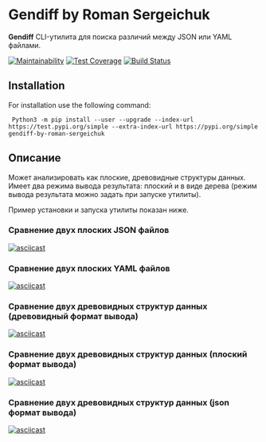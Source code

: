 # Gendiff by Roman Sergeichuk
 **Gendiff** CLI-утилита для поиска различий между JSON или YAML файлами.

[![Maintainability](https://api.codeclimate.com/v1/badges/2c76c4d46201f8b81071/maintainability)](https://codeclimate.com/github/Roman-Sergeichuk/python-project-lvl2/maintainability)
[![Test Coverage](https://api.codeclimate.com/v1/badges/2c76c4d46201f8b81071/test_coverage)](https://codeclimate.com/github/Roman-Sergeichuk/python-project-lvl2/test_coverage)
[![Build Status](https://travis-ci.com/Roman-Sergeichuk/python-project-lvl2.svg?branch=master)](https://travis-ci.com/Roman-Sergeichuk/python-project-lvl2)
## Installation
For installation use the following command:

``` Python3 -m pip install --user --upgrade --index-url https://test.pypi.org/simple --extra-index-url https://pypi.org/simple gendiff-by-roman-sergeichuk```

## Описание
Может анализировать как плоские, древовидные структуры данных. Имеет два режима вывода результата: плоский и в виде дерева (режим вывода результата можно задать при запуске утилиты).

Пример установки и запуска утилиты показан ниже.

### Сравнение двух плоских JSON файлов
[![asciicast](https://asciinema.org/a/K8boCpiqYoRy43558lYZgHVL5.svg)](https://asciinema.org/a/K8boCpiqYoRy43558lYZgHVL5)
### Сравнение двух плоских YAML файлов
[![asciicast](https://asciinema.org/a/lnx778SwegompC8b2BglCv6Bg.svg)](https://asciinema.org/a/lnx778SwegompC8b2BglCv6Bg)
### Сравнение двух древовидных структур данных (древовидный формат вывода)
[![asciicast](https://asciinema.org/a/aXZUSMTO3EkV0ZCoP4ZF0MPro.svg)](https://asciinema.org/a/aXZUSMTO3EkV0ZCoP4ZF0MPro)
### Сравнение двух древовидных структур данных (плоский формат вывода)
[![asciicast](https://asciinema.org/a/re3mYpXMpAhUd3XBDLErwcr45.svg)](https://asciinema.org/a/re3mYpXMpAhUd3XBDLErwcr45)
### Сравнение двух древовидных структур данных (json формат вывода)
[![asciicast](https://asciinema.org/a/FqJebaSELiPY5jhD8DBmZCPre.svg)](https://asciinema.org/a/FqJebaSELiPY5jhD8DBmZCPre)
